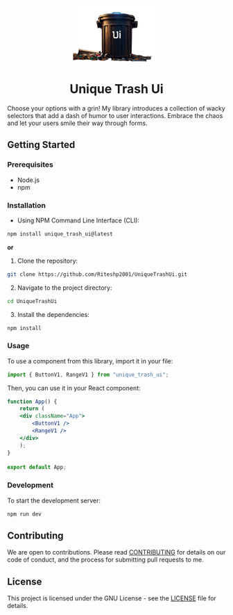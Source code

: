 <!-- markdownlint-disable-next-line -->
<p align="center">
  <a href="https://github.com/Riteshp2001/UniqueTrashUi" rel="noopener" target="_blank"><img width="200" height="133" src ="./public/TrashUi.png" alt="Trash logo"></a>
</p>

<h1 align="center">Unique Trash Ui</h1>

Choose your options with a grin! My library introduces a collection of wacky selectors that add a dash of humor to user interactions. Embrace the chaos and let your users smile their way through forms.

## Getting Started

### Prerequisites

-   Node.js
-   npm

### Installation

- Using NPM Command Line Interface (CLI):

```sh
npm install unique_trash_ui@latest
```

**or**

1. Clone the repository:

```sh
git clone https://github.com/Riteshp2001/UniqueTrashUi.git
```

2. Navigate to the project directory:

```sh
cd UniqueTrashUi
```

3. Install the dependencies:

```sh
npm install
```

### Usage

To use a component from this library, import it in your file:

```javascript
import { ButtonV1, RangeV1 } from "unique_trash_ui";
```

Then, you can use it in your React component:

```jsx
function App() {
	return (
	<div className="App">
		<ButtonV1 />
		<RangeV1 />
	</div>
	);
}

export default App;
```

### Development

To start the development server:

```sh
npm run dev
```

## Contributing

We are open to contributions. Please read [CONTRIBUTING](CONTRIBUTING.md) for details on our code of conduct, and the process for submitting pull requests to me.

## License

This project is licensed under the GNU License - see the [LICENSE](LICENSE) file for details.
